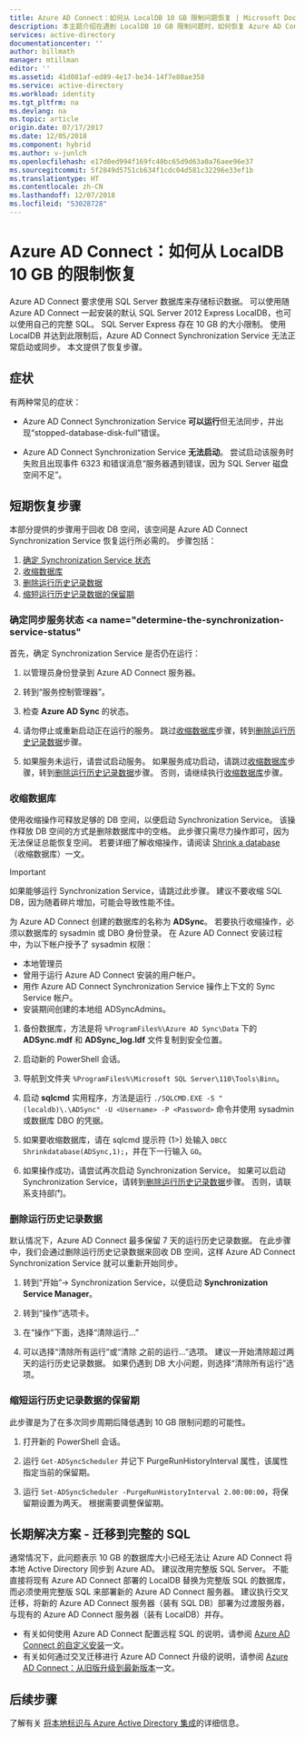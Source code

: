 ```yaml
---
title: Azure AD Connect：如何从 LocalDB 10 GB 限制问题恢复 | Microsoft Docs
description: 本主题介绍在遇到 LocalDB 10 GB 限制问题时，如何恢复 Azure AD Connect Synchronization Service。
services: active-directory
documentationcenter: ''
author: billmath
manager: mtillman
editor: ''
ms.assetid: 41d081af-ed89-4e17-be34-14f7e80ae358
ms.service: active-directory
ms.workload: identity
ms.tgt_pltfrm: na
ms.devlang: na
ms.topic: article
origin.date: 07/17/2017
ms.date: 12/05/2018
ms.component: hybrid
ms.author: v-junlch
ms.openlocfilehash: e17d0ed994f169fc40bc65d9d63a0a76aee96e37
ms.sourcegitcommit: 5f2849d5751cb634f1cdc04d581c32296e33ef1b
ms.translationtype: HT
ms.contentlocale: zh-CN
ms.lasthandoff: 12/07/2018
ms.locfileid: "53028728"
---
```

# <a name="azure-ad-connect-how-to-recover-from-localdb-10-gb-limit"></a>Azure AD Connect：如何从 LocalDB 10 GB 的限制恢复
Azure AD Connect 要求使用 SQL Server 数据库来存储标识数据。 可以使用随 Azure AD Connect 一起安装的默认 SQL Server 2012 Express LocalDB，也可以使用自己的完整 SQL。 SQL Server Express 存在 10 GB 的大小限制。 使用 LocalDB 并达到此限制后，Azure AD Connect Synchronization Service 无法正常启动或同步。 本文提供了恢复步骤。

## <a name="symptoms"></a>症状
有两种常见的症状：

- Azure AD Connect Synchronization Service **可以运行**但无法同步，并出现“stopped-database-disk-full”错误。

- Azure AD Connect Synchronization Service **无法启动**。 尝试启动该服务时失败且出现事件 6323 和错误消息“服务器遇到错误，因为 SQL Server 磁盘空间不足”。

## <a name="short-term-recovery-steps"></a>短期恢复步骤
本部分提供的步骤用于回收 DB 空间，该空间是 Azure AD Connect Synchronization Service 恢复运行所必需的。 步骤包括：
1. [确定 Synchronization Service 状态](#determine-the-synchronization-service-status)
2. [收缩数据库](#shrink-the-database)
3. [删除运行历史记录数据](#delete-run-history-data)
4. [缩短运行历史记录数据的保留期](#shorten-retention-period-for-run-history-data)

### <a name="determine-the-synchronization-service-status-a-namedetermine-the-synchronization-service-statusa"></a>确定同步服务状态 <a name="determine-the-synchronization-service-status"</a>
首先，确定 Synchronization Service 是否仍在运行：

1. 以管理员身份登录到 Azure AD Connect 服务器。

2. 转到“服务控制管理器”。

3. 检查 **Azure AD Sync** 的状态。


4. 请勿停止或重新启动正在运行的服务。 跳过[收缩数据库](#shrink-the-database)步骤，转到[删除运行历史记录数据](#delete-run-history-data)步骤。

5. 如果服务未运行，请尝试启动服务。 如果服务成功启动，请跳过[收缩数据库](#shrink-the-database)步骤，转到[删除运行历史记录数据](#delete-run-history-data)步骤。 否则，请继续执行[收缩数据库](#shrink-the-database)步骤。

### 收缩数据库 <a name="shrink-the-database"></a>
使用收缩操作可释放足够的 DB 空间，以便启动 Synchronization Service。 该操作释放 DB 空间的方式是删除数据库中的空格。 此步骤只需尽力操作即可，因为无法保证总能恢复空间。 若要详细了解收缩操作，请阅读 [Shrink a database](https://msdn.microsoft.com/library/ms189035.aspx)（收缩数据库）一文。

> [!IMPORTANT]
> 如果能够运行 Synchronization Service，请跳过此步骤。 建议不要收缩 SQL DB，因为随着碎片增加，可能会导致性能不佳。

为 Azure AD Connect 创建的数据库的名称为 **ADSync**。 若要执行收缩操作，必须以数据库的 sysadmin 或 DBO 身份登录。 在 Azure AD Connect 安装过程中，为以下帐户授予了 sysadmin 权限：
- 本地管理员
- 曾用于运行 Azure AD Connect 安装的用户帐户。
- 用作 Azure AD Connect Synchronization Service 操作上下文的 Sync Service 帐户。
- 安装期间创建的本地组 ADSyncAdmins。

1. 备份数据库，方法是将 `%ProgramFiles%\Azure AD Sync\Data` 下的 **ADSync.mdf** 和 **ADSync_log.ldf** 文件复制到安全位置。

2. 启动新的 PowerShell 会话。

3. 导航到文件夹 `%ProgramFiles%\Microsoft SQL Server\110\Tools\Binn`。

4. 启动 **sqlcmd** 实用程序，方法是运行 `./SQLCMD.EXE -S "(localdb)\.\ADSync" -U <Username> -P <Password>` 命令并使用 sysadmin 或数据库 DBO 的凭据。

5. 如果要收缩数据库，请在 sqlcmd 提示符 (1>) 处输入 `DBCC Shrinkdatabase(ADSync,1);`，并在下一行输入 `GO`。

6. 如果操作成功，请尝试再次启动 Synchronization Service。 如果可以启动 Synchronization Service，请转到[删除运行历史记录数据](#delete-run-history-data)步骤。 否则，请联系支持部门。

### 删除运行历史记录数据 <a name="delete-run-history-data"></a>
默认情况下，Azure AD Connect 最多保留 7 天的运行历史记录数据。 在此步骤中，我们会通过删除运行历史记录数据来回收 DB 空间，这样 Azure AD Connect Synchronization Service 就可以重新开始同步。

1.  转到“开始”→ Synchronization Service，以便启动 **Synchronization Service Manager**。

2.  转到“操作”选项卡。

3.  在“操作”下面，选择“清除运行…”

4.  可以选择“清除所有运行”或“清除 <date>之前的运行…”选项。 建议一开始清除超过两天的运行历史记录数据。 如果仍遇到 DB 大小问题，则选择“清除所有运行”选项。

### 缩短运行历史记录数据的保留期 <a name="shorten-retention-period-for-run-history-data"></a>
此步骤是为了在多次同步周期后降低遇到 10 GB 限制问题的可能性。

1. 打开新的 PowerShell 会话。

2. 运行 `Get-ADSyncScheduler` 并记下 PurgeRunHistoryInterval 属性，该属性指定当前的保留期。

3. 运行 `Set-ADSyncScheduler -PurgeRunHistoryInterval 2.00:00:00`，将保留期设置为两天。 根据需要调整保留期。

## <a name="long-term-solution---migrate-to-full-sql"></a>长期解决方案 - 迁移到完整的 SQL
通常情况下，此问题表示 10 GB 的数据库大小已经无法让 Azure AD Connect 将本地 Active Directory 同步到 Azure AD。 建议改用完整版 SQL Server。 不能直接将现有 Azure AD Connect 部署的 LocalDB 替换为完整版 SQL 的数据库， 而必须使用完整版 SQL 来部署新的 Azure AD Connect 服务器。 建议执行交叉迁移，将新的 Azure AD Connect 服务器（装有 SQL DB）部署为过渡服务器，与现有的 Azure AD Connect 服务器（装有 LocalDB）并存。 
- 有关如何使用 Azure AD Connect 配置远程 SQL 的说明，请参阅 [Azure AD Connect 的自定义安装](/active-directory/connect/active-directory-aadconnect-get-started-custom)一文。
- 有关如何通过交叉迁移进行 Azure AD Connect 升级的说明，请参阅 [Azure AD Connect：从旧版升级到最新版本](/active-directory/connect/active-directory-aadconnect-upgrade-previous-version#swing-migration)一文。

## <a name="next-steps"></a>后续步骤
了解有关 [将本地标识与 Azure Active Directory 集成](whatis-hybrid-identity.md)的详细信息。

<!-- Update_Description: code update -->